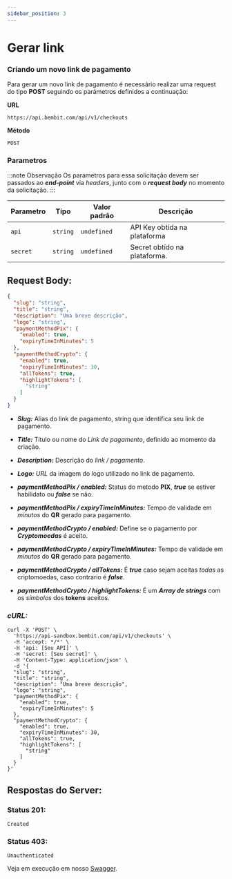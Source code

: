 ```yaml
---
sidebar_position: 3
---
```


# Gerar link

### Criando um novo link de pagamento

Para gerar um novo link de pagamento é necessário realizar uma request do tipo **POST** seguindo os parámetros definidos a continuação:

**URL**

```
https://api.bembit.com/api/v1/checkouts
```

**Método**

```
POST
```

### **Parametros**

:::note Observação
Os parametros para essa solicitação devem ser passados ao ***end-point*** via *headers*, junto com o ***request body*** no momento da solicitação.
:::

| Parametro | Tipo | Valor padrão | Descrição |
| --------- | ---- | ------------ | --------- |
| `api` | `string` | `undefined` | API Key obtída na plataforma |
| `secret` | `string` | `undefined` | Secret obtído na plataforma. |


## **Request Body:**
```json
{
  "slug": "string",
  "title": "string",
  "description": "Uma breve descrição",
  "logo": "string",
  "paymentMethodPix": {
    "enabled": true,
    "expiryTimeInMinutes": 5
  },
  "paymentMethodCrypto": {
    "enabled": true,
    "expiryTimeInMinutes": 30,
    "allTokens": true,
    "highlightTokens": [
      "string"
    ]
  }
}
```

- **_Slug:_** Alias do link de pagamento, string que identifica seu link de pagamento.
- **_Title:_** Título ou nome do _Link de pagamento_, definido ao momento da criação.
- **_Description:_** Descrição do *link / pagamento*.
- **_Logo:_** *URL* da imagem do logo utilizado no link de pagamento.

- **_paymentMethodPix / enabled:_** Status do metodo **PIX**, ***true*** se estiver habilidato ou ***false*** se não.
- **_paymentMethodPix / expiryTimeInMinutes:_** Tempo de validade em *minutos* do **QR** gerado para pagamento.

- **_paymentMethodCrypto / enabled:_** Define se o pagamento por ***Cryptomoedas*** é aceito.
- **_paymentMethodCrypto / expiryTimeInMinutes:_** Tempo de validade em *minutos* do **QR** gerado para pagamento.
- **_paymentMethodCrypto / allTokens:_** É ***true*** caso sejam aceitas *todas* as criptomoedas, caso contrario é ***false***.
- **_paymentMethodCrypto / highlightTokens:_** É um ***Array de strings*** com os *símbolos* dos **tokens** aceitos.

### ***cURL:***

```cURL
curl -X 'POST' \
  'https://api-sandbox.bembit.com/api/v1/checkouts' \
  -H 'accept: */*' \
  -H 'api: [Seu API]' \
  -H 'secret: [Seu secret]' \
  -H 'Content-Type: application/json' \
  -d '{
  "slug": "string",
  "title": "string",
  "description": "Uma breve descrição",
  "logo": "string",
  "paymentMethodPix": {
    "enabled": true,
    "expiryTimeInMinutes": 5
  },
  "paymentMethodCrypto": {
    "enabled": true,
    "expiryTimeInMinutes": 30,
    "allTokens": true,
    "highlightTokens": [
      "string"
    ]
  }
}'
```

## Respostas do Server:

### Status 201:

    Created

### Status 403:

    Unauthenticated

Veja em execução em nosso [Swagger](https://api.bembit.com/docs/#/Checkouts/post_checkouts).